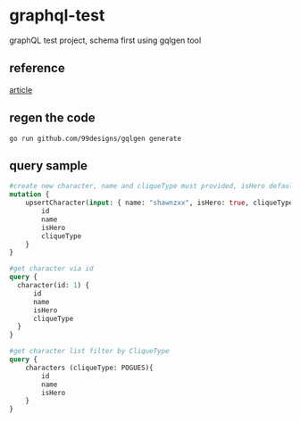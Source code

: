 # graphql-test
graphQL test project, schema first using gqlgen tool

## reference
[article](https://www.apollographql.com/blog/graphql/golang/using-graphql-with-golang/)

## regen the code
```shell
go run github.com/99designs/gqlgen generate
```

## query sample
```graphql
#create new character, name and cliqueType must provided, isHero default is false if not provide
mutation {
    upsertCharacter(input: { name: "shawnzxx", isHero: true, cliqueType: POGUES }) {
        id
        name
        isHero
        cliqueType
    }
}
```
```graphql
#get character via id
query {
  character(id: 1) {
      id
      name
      isHero
      cliqueType
  }
}
```

```graphql
#get character list filter by CliqueType
query {
    characters (cliqueType: POGUES){
        id
        name
        isHero
    }
}
```
